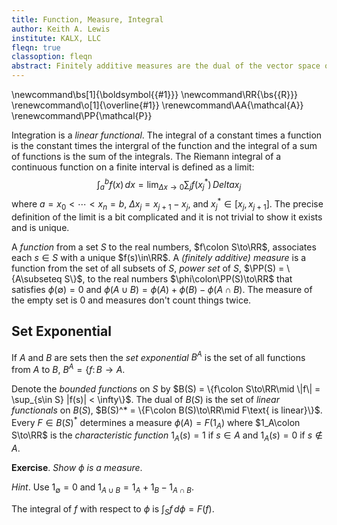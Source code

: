 ```yaml
---
title: Function, Measure, Integral
author: Keith A. Lewis
institute: KALX, LLC
fleqn: true
classoption: fleqn
abstract: Finitely additive measures are the dual of the vector space of bounded functions.
---
```


\newcommand\bs[1]{\boldsymbol{{#1}}}
\newcommand\RR{\bs{{R}}}
\renewcommand\o[1]{\overline{#1}}
\renewcommand\AA{\mathcal{A}}
\renewcommand\PP{\mathcal{P}}

Integration is a _linear functional_. The integral of a constant times a function
is the constant times the intergral of the function and the integral of a
sum of functions is the sum of the integrals.
The Riemann integral of a continuous function on a finite interval is
defined as a limit:
$$
	\int_a^b f(x)\,dx = \lim_{\Delta x\to 0} \sum_j f(x_j^*)\,Delta x_j
$$
where $a = x_0 < \cdots < x_n = b$, $\Delta x_j = x_{j+1} - x_j$, and $x_j^*\in [x_j, x_{j+1}]$.
The precise definition of the limit is a bit complicated and it is not trivial to
show it exists and is unique. <F6>

A _function_ from a set $S$ to the real numbers, $f\colon S\to\RR$,
associates each $s\in S$ with a unique $f(s)\in\RR$.
A _(finitely additive) measure_ is a function from the set of all subsets of $S$,
_power set_ of $S$, $\PP(S) = \{A\subseteq S\}$,
to the real numbers $\phi\colon\PP(S)\to\RR$ that satisfies $\phi(\emptyset) = 0$
and $\phi(A\cup B) = \phi(A) + \phi(B) - \phi(A\cap B)$.
The measure of the empty set is 0 and measures don't count things twice.

## Set Exponential

If $A$ and $B$ are sets then the _set exponential_ $B^A$ is the set
of all functions from $A$ to $B$, $B^A = \{f\colon B\to A$.

Denote the _bounded functions_ on $S$ by $B(S) = \{f\colon S\to\RR\mid \|f\| = \sup_{s\in S} |f(s)| < \infty\}$.
The dual of $B(S)$ is the set of _linear functionals_ on $B(S)$,
$B(S)^* = \{F\colon B(S)\to\RR\mid F\text{ is linear}\}$.
Every $F\in B(S)^*$ determines a measure $\phi(A) = F(1_A)$
where $1_A\colon S\to\RR$ is the _characteristic function_
$1_A(s) = 1$ if $s\in A$ and $1_A(s) = 0$ if $s\not\in A$.

__Exercise__. _Show $\phi$ is a measure_.

_Hint_. Use $1_\emptyset = 0$ and $1_{A\cup B} = 1_A + 1_B - 1_{A\cap B}$.

The integral of $f$ with respect to $\phi$ is $\int_S f\,d\phi = F(f)$.
